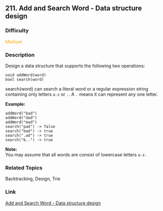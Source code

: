 ## 211. Add and Search Word - Data structure design
### Difficulty

 <font color=orange>Medium</font>

### Description

Design a data structure that supports the following two operations:
            void addWord(word)    bool search(word)    

search(word) can search a literal word or a regular expression string
containing only letters `a-z` or `.`. A `.` means it can represent any one
letter.

**Example:**
            addWord("bad")    addWord("dad")    addWord("mad")    search("pad") -> false    search("bad") -> true    search(".ad") -> true    search("b..") -> true    

**Note:**  
You may assume that all words are consist of lowercase letters `a-z`.


### Related Topics

Backtracking, Design, Trie


### Link
[Add and Search Word - Data structure design](https://leetcode.com/problems/add-and-search-word-data-structure-design)
